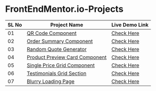 # FrontEndMentor.io-Projects
<table>
  <thead>
    <tr>
      <th>SL No</th>
      <th>Project Name</th>
      <th>Live Demo Link</th>
    </tr>
  </thead>
  <tbody>
    <tr>
      <td>01</td>
      <td><a href="https://github.com/naveend3v/FrontEndMentor.io-Projects/tree/main/1-qr-code-component">QR Code Component</a></td>
      <td><a href="https://naveend3v.github.io/FrontEndMentor.io-Projects/1-qr-code-component/">Check Here</a></td>
    </tr>
    <tr>
      <td>02</td>
      <td><a href="https://github.com/naveend3v/FrontEndMentor.io-Projects/tree/main/2-order-summary-component">Order Summary Component</a></td>
      <td><a href="https://naveend3v.github.io/FrontEndMentor.io-Projects/2-order-summary-component/">Check Here</a></td>
    </tr>
    <tr>
      <td>03</td>
      <td><a href="https://github.com/naveend3v/FrontEndMentor.io-Projects/tree/main/3-random-quote-generator">Random Quote Generator</a></td>
      <td><a href="https://naveend3v.github.io/FrontEndMentor.io-Projects/3-random-quote-generator/">Check Here</a></td>
    </tr>
    <tr>
      <td>04</td>
      <td><a href="https://github.com/naveend3v/FrontEndMentor.io-Projects/tree/main/4-product-preview-card-component">Product Preview Card Component</a></td>
      <td><a href="https://naveend3v.github.io/FrontEndMentor.io-Projects/4-product-preview-card-component/">Check Here</a></td>
    </tr>
    <tr>
      <td>05</td>
      <td><a href="https://github.com/naveend3v/FrontEndMentor.io-Projects/tree/main/5-single-price-grid-component">Single Price Grid Component</a></td>
      <td><a href="https://naveend3v.github.io/FrontEndMentor.io-Projects/5-single-price-grid-component/">Check Here</a></td>
    </tr>
    <tr>
      <td>06</td>
      <td><a href="https://github.com/naveend3v/FrontEndMentor.io-Projects/tree/main/6-testimonials-grid-section">Testimonials Grid Section</a></td>
      <td><a href="https://naveend3v.github.io/FrontEndMentor.io-Projects/6-testimonials-grid-section/">Check Here</a></td>
    </tr>
    <tr>
      <td>07</td>
      <td><a href="https://github.com/naveend3v/FrontEndMentor.io-Projects/tree/main/7-blurry-loading-page">Blurry Loading Page</a></td>
      <td><a href="https://naveend3v.github.io/FrontEndMentor.io-Projects/7-blurry-loading-page/">Check Here</a></td>
    </tr>
  </tbody>
</table>